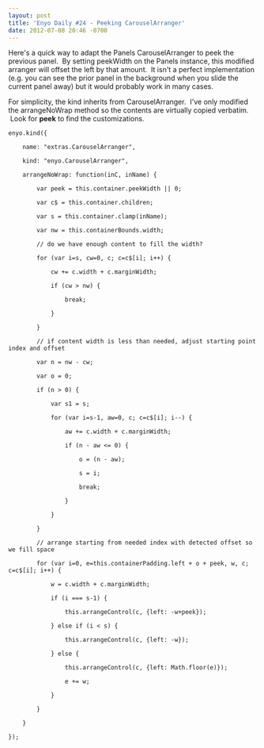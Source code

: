 ```yaml
---
layout: post
title: 'Enyo Daily #24 - Peeking CarouselArranger'
date: 2012-07-08 20:46 -0700
---
```


<p><p>Here's a quick way to adapt the Panels CarouselArranger to peek the previous panel.  By setting peekWidth on the Panels instance, this modified arranger will offset the left by that amount.  It isn't a perfect implementation (e.g. you can see the prior panel in the background when you slide the current panel away) but it would probably work in many cases.</p>

<!--more-->

<p>For simplicity, the kind inherits from CarouselArranger.  I've only modified the arrangeNoWrap method so the contents are virtually copied verbatim.  Look for <strong>peek</strong> to find the customizations.</p>

<pre><code>enyo.kind({

    name: "extras.CarouselArranger",

    kind: "enyo.CarouselArranger",

    arrangeNoWrap: function(inC, inName) {

        var peek = this.container.peekWidth || 0;

        var c$ = this.container.children;

        var s = this.container.clamp(inName);

        var nw = this.containerBounds.width;

        // do we have enough content to fill the width?

        for (var i=s, cw=0, c; c=c$[i]; i++) {

            cw += c.width + c.marginWidth;

            if (cw &gt; nw) {

                break;

            }

        }

        // if content width is less than needed, adjust starting point index and offset

        var n = nw - cw;

        var o = 0;

        if (n &gt; 0) {

            var s1 = s;

            for (var i=s-1, aw=0, c; c=c$[i]; i--) {

                aw += c.width + c.marginWidth;

                if (n - aw &lt;= 0) {

                    o = (n - aw);

                    s = i;

                    break;

                }

            }

        }

        // arrange starting from needed index with detected offset so we fill space

        for (var i=0, e=this.containerPadding.left + o + peek, w, c; c=c$[i]; i++) {

            w = c.width + c.marginWidth;

            if (i === s-1) {

                this.arrangeControl(c, {left: -w+peek});

            } else if (i &lt; s) {

                this.arrangeControl(c, {left: -w});

            } else {

                this.arrangeControl(c, {left: Math.floor(e)});

                e += w;

            }

        }

    }

});</code></pre></p>